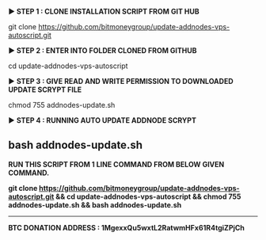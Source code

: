 <b>► STEP 1 : CLONE INSTALLATION SCRIPT FROM GIT HUB</b>

git clone https://github.com/bitmoneygroup/update-addnodes-vps-autoscript.git

<b>► STEP 2 : ENTER INTO FOLDER CLONED FROM GITHUB</b>

cd update-addnodes-vps-autoscript

► <b>STEP 3 : GIVE READ AND WRITE PERMISSION TO DOWNLOADED UPDATE SCRYPT FILE</b>
  
chmod 755 addnodes-update.sh

► <b>STEP 4 : RUNNING AUTO UPDATE ADDNODE SCRYPT<b/>
  
bash addnodes-update.sh
-----------------------------------------------
RUN THIS SCRIPT FROM 1 LINE COMMAND FROM BELOW GIVEN COMMAND.

git clone https://github.com/bitmoneygroup/update-addnodes-vps-autoscript.git && cd update-addnodes-vps-autoscript && chmod 755 addnodes-update.sh && bash addnodes-update.sh

-----------------------------------------------
<b> BTC DONATION ADDRESS : 1MgexxQu5wxtL2RatwmHFx61R4tgiZPjCh</b>
